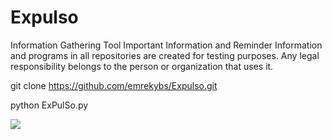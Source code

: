 # Expulso
Information Gathering Tool
Important Information and Reminder Information and programs in all
repositories are created for testing purposes.
Any legal responsibility belongs to the person or organization that uses it.

git clone https://github.com/emrekybs/Expulso.git


python ExPulSo.py

<img src="https://github.com/emrekybs/Expulso/blob/master/1.PNG">
